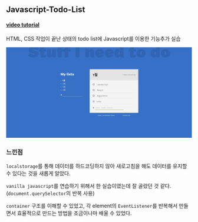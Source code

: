 ## Javascript-Todo-List

#### [video tutorial](https://www.youtube.com/watch?v=W7FaYfuwu70)

HTML, CSS 작업이 끝난 상태의 todo list에 Javascript를 이용한 기능추가 실습

<img src = "./screenshot.JPG" width = "1200" />

### 느낀점

`localstorage`를 통해 데이터를 하드코딩하지 않아 새로고침을 해도 데이터를 유지할 수 있다는 것을 새롭게 알았다.

`vanilla javascript`를 연습하기 위해서 한 실습이였는데 잘 골랐던 것 같다. (`document.querySelector`의 반복 사용)

`container` 구조를 이해할 수 있었고, 각 element의 `EventListener`를 반복해서 만들면서 효율적으로 만드는 방법을 조금이나마 배울 수 있었다.
